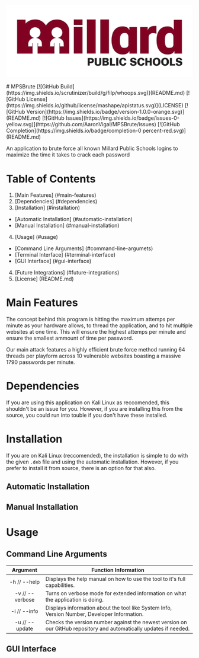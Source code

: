 <p align="center">
  <img src="media/banner.png" />
</p>
# MPSBrute
[![GitHub Build](https://img.shields.io/scrutinizer/build/g/filp/whoops.svg)](README.md)
[![GitHub License](https://img.shields.io/github/license/mashape/apistatus.svg)](LICENSE)
[![GitHub Version](https://img.shields.io/badge/version-1.0.0-orange.svg)](README.md)
[![GitHub Issues](https://img.shields.io/badge/issues-0-yellow.svg)](https://github.com/AaronVigal/MPSBrute/issues)
[![GitHub Completion](https://img.shields.io/badge/completion-0 percent-red.svg)](README.md)


An application to brute force all known Millard Public Schools logins to maximize the time it takes to crack each password

Table of Contents
==================

1. [Main Features] (#main-features)
2. [Dependencies] (#dependencies)
3. [Installation] (#installation)
  * [Automatic Installation] (#automatic-installation)
  * [Manual Installation] (#manual-installation)
4. [Usage] (#usage)
  * [Command Line Arguments] (#command-line-argumets)
  * [Terminal Interface] (#terminal-interface)
  * [GUI Interface] (#gui-interface)
4. [Future Integrations] (#future-integrations)
5. [License] (README.md)

Main Features
=============

The concept behind this program is hitting the maximum attemps per minute as your hardware allows, to thread the application, and to hit multiple websites at one time. This will ensure the highest attemps per minute and ensure the smallest ammount of time per password.

Our main attack features a highly efficient brute force method running 64 threads per playform across 10 vulnerable websites boasting a massive 1790 passwords per minute.

Dependencies
============

If you are using this application on Kali Linux as reccomended, this shouldn't be an issue for you. However, if you are installing this from the source, you could run into touble if you don't have these installed.

Installation
============

If you are on Kali Linux (reccomended), the installation is simple to do with the given <code>.deb</code> file and using the automatic installation. However, if you prefer to install it from source, there is an option for that also.


Automatic Installation
----------------------

Manual Installation
-------------------


Usage
=====

Command Line Arguments
----------------------
|     Argument    | Function Information                                                                                               |
|:---------------:|--------------------------------------------------------------------------------------------------------------------|
| -h // --help    | Displays the help manual on how to use the tool to it's full capabilities.                                         |
| -v // --verbose | Turns on verbose mode for extended information on what the application is doing.                                   |
| -i // --info    | Displays information about the tool like System Info, Version Number, Developer Information.                       |
| -u // --update  | Checks the version number against the newest version on our GitHub repository and automatically updates if needed. |

GUI Interface
-------------
